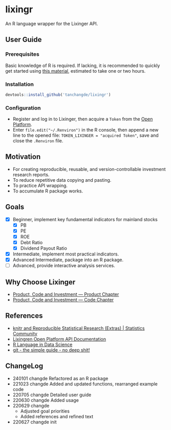
# lixingr

An R language wrapper for the Lixinger API.

## User Guide

### Prerequisites

Basic knowledge of R is required. If lacking, it is recommended to
quickly get started using [this
material](https://tshi.page/r-and-tidyverse-book/index.html), estimated
to take one or two hours.

### Installation

``` r
devtools::install_github('tanchangde/lixingr')
```

### Configuration

- Register and log in to Lixinger, then acquire a `Token` from the [Open
  Platform](https://www.lixinger.com/open/api/token).
- Enter `file.edit("~/.Renviron")` in the R console, then append a new
  line to the opened file: `TOKEN_LIXINGER = "acquired Token"`, save and
  close the `.Renviron` file.

## Motivation

- For creating reproducible, reusable, and version-controllable
  investment research reports.
- To reduce repetitive data copying and pasting.
- To practice API wrapping.
- To accumulate R package works.

## Goals

- [x] Beginner, implement key fundamental indicators for mainland stocks
  - [x] PB
  - [x] PE
  - [x] ROE
  - [x] Debt Ratio
  - [x] Dividend Payout Ratio
- [x] Intermediate, implement most practical indicators.
- [x] Advanced Intermediate, package into an R package.
- [ ] Advanced, provide interactive analysis services.

## Why Choose Lixinger

- [Product, Code and Investment — Product
  Chapter](https://www.lixinger.com/marketing/about-us-product)
- [Product, Code and Investment — Code
  Chapter](https://www.lixinger.com/marketing/about-us-coding)

## References

- [knitr and Reproducible Statistical Research (Extras) \| Statistics
  Community](https://cosx.org/2012/06/reproducible-research-with-knitr/)
- [Lixingren Open Platform API
  Documentation](https://www.lixinger.com/open/api/doc)
- [R Language in Data Science](https://bookdown.org/wangminjie/R4DS/)
- [git - the simple guide - no deep
  shit!](http://rogerdudler.github.io/git-guide/index.zh.html)

## ChangeLog

- 240101 changde Refactored as an R package
- 221023 changde Added and updated functions, rearranged example code
- 220705 changde Detailed user guide
- 220630 changde Added usage
- 220629 changde
  - Adjusted goal priorities
  - Added references and refined text
- 220627 changde init

